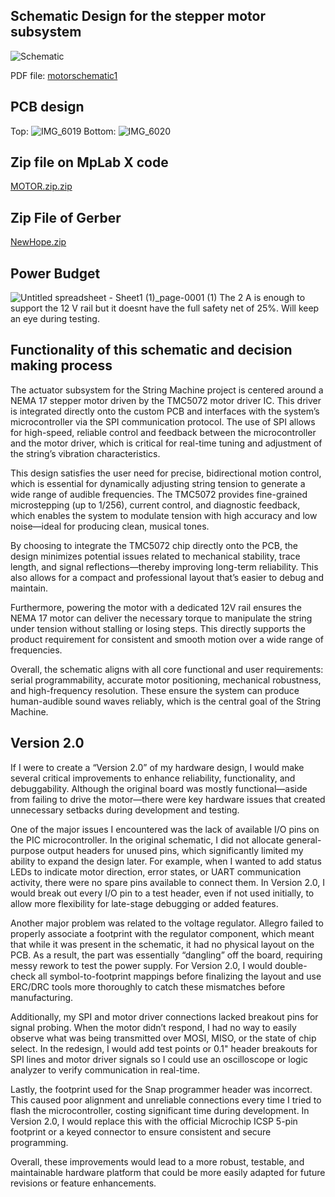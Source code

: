 ## Schematic Design for the stepper motor subsystem

![Schematic](https://github.com/user-attachments/assets/b3c4dea8-ef0b-482a-9b60-208d41d88e1c)

PDF file: [motorschematic1](https://github.com/user-attachments/assets/b3c4dea8-ef0b-482a-9b60-208d41d88e1c)

## PCB design
Top:
![IMG_6019](https://github.com/user-attachments/assets/a1a112fe-d946-49b7-b149-1d3e7b069486)
Bottom:
![IMG_6020](https://github.com/user-attachments/assets/56a20741-86c8-44ec-ac2d-e78fc75e1cf0)

## Zip file on MpLab X code

[MOTOR.zip.zip](https://github.com/user-attachments/files/19984532/MOTOR.zip.zip)



## Zip File of Gerber

[NewHope.zip](https://github.com/user-attachments/files/19984448/NewHope.zip)






## Power Budget

![Untitled spreadsheet - Sheet1 (1)_page-0001 (1)](https://github.com/user-attachments/assets/33cfeae8-e38f-417e-bd09-71f148c52443)
The 2 A is enough to support the 12 V rail but it doesnt have the full safety net of 25%. Will keep an eye during testing. 



## Functionality of this schematic and decision making process

The actuator subsystem for the String Machine project is centered around a NEMA 17 stepper motor driven by the TMC5072 motor driver IC. This driver is integrated directly onto the custom PCB and interfaces with the system’s microcontroller via the SPI communication protocol. The use of SPI allows for high-speed, reliable control and feedback between the microcontroller and the motor driver, which is critical for real-time tuning and adjustment of the string’s vibration characteristics.

This design satisfies the user need for precise, bidirectional motion control, which is essential for dynamically adjusting string tension to generate a wide range of audible frequencies. The TMC5072 provides fine-grained microstepping (up to 1/256), current control, and diagnostic feedback, which enables the system to modulate tension with high accuracy and low noise—ideal for producing clean, musical tones.

By choosing to integrate the TMC5072 chip directly onto the PCB, the design minimizes potential issues related to mechanical stability, trace length, and signal reflections—thereby improving long-term reliability. This also allows for a compact and professional layout that’s easier to debug and maintain.

Furthermore, powering the motor with a dedicated 12V rail ensures the NEMA 17 motor can deliver the necessary torque to manipulate the string under tension without stalling or losing steps. This directly supports the product requirement for consistent and smooth motion over a wide range of frequencies.

Overall, the schematic aligns with all core functional and user requirements: serial programmability, accurate motor positioning, mechanical robustness, and high-frequency resolution. These ensure the system can produce human-audible sound waves reliably, which is the central goal of the String Machine.

## Version 2.0 

If I were to create a “Version 2.0” of my hardware design, I would make several critical improvements to enhance reliability, functionality, and debuggability. Although the original board was mostly functional—aside from failing to drive the motor—there were key hardware issues that created unnecessary setbacks during development and testing.

One of the major issues I encountered was the lack of available I/O pins on the PIC microcontroller. In the original schematic, I did not allocate general-purpose output headers for unused pins, which significantly limited my ability to expand the design later. For example, when I wanted to add status LEDs to indicate motor direction, error states, or UART communication activity, there were no spare pins available to connect them. In Version 2.0, I would break out every I/O pin to a test header, even if not used initially, to allow more flexibility for late-stage debugging or added features.

Another major problem was related to the voltage regulator. Allegro failed to properly associate a footprint with the regulator component, which meant that while it was present in the schematic, it had no physical layout on the PCB. As a result, the part was essentially “dangling” off the board, requiring messy rework to test the power supply. For Version 2.0, I would double-check all symbol-to-footprint mappings before finalizing the layout and use ERC/DRC tools more thoroughly to catch these mismatches before manufacturing.

Additionally, my SPI and motor driver connections lacked breakout pins for signal probing. When the motor didn’t respond, I had no way to easily observe what was being transmitted over MOSI, MISO, or the state of chip select. In the redesign, I would add test points or 0.1" header breakouts for SPI lines and motor driver signals so I could use an oscilloscope or logic analyzer to verify communication in real-time.

Lastly, the footprint used for the Snap programmer header was incorrect. This caused poor alignment and unreliable connections every time I tried to flash the microcontroller, costing significant time during development. In Version 2.0, I would replace this with the official Microchip ICSP 5-pin footprint or a keyed connector to ensure consistent and secure programming.

Overall, these improvements would lead to a more robust, testable, and maintainable hardware platform that could be more easily adapted for future revisions or feature enhancements.
